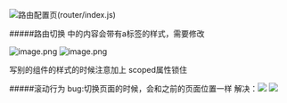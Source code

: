 ![路由配置页(router/index.js)](https://upload-images.jianshu.io/upload_images/9249356-dea75ea94ffb3f30.png?imageMogr2/auto-orient/strip%7CimageView2/2/w/1240)

#####路由切换
<router-link> </router-link>
中的内容会带有a标签的样式，需要修改

![image.png](https://upload-images.jianshu.io/upload_images/9249356-c75d50435b1e7161.png?imageMogr2/auto-orient/strip%7CimageView2/2/w/1240)
![image.png](https://upload-images.jianshu.io/upload_images/9249356-ea0fa0872cf950e8.png?imageMogr2/auto-orient/strip%7CimageView2/2/w/1240)

写别的组件的样式的时候注意加上 scoped属性锁住

#####滚动行为
bug:切换页面的时候，会和之前的页面位置一样
解决：![](https://upload-images.jianshu.io/upload_images/9249356-9f5acb29011a2998.png?imageMogr2/auto-orient/strip%7CimageView2/2/w/1240)
![](https://upload-images.jianshu.io/upload_images/9249356-dde2768067551473.png?imageMogr2/auto-orient/strip%7CimageView2/2/w/1240)
